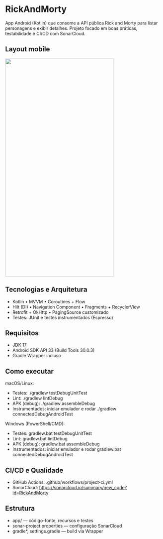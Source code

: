 # RickAndMorty

App Android (Kotlin) que consome a API pública Rick and Morty para listar personagens e exibir detalhes. Projeto focado em boas práticas, testabilidade e CI/CD com SonarCloud.

## Layout mobile
<img src="https://github.com/Brunoandroid/Imagens/blob/main/rick.gif" width="350" height="700"/>

## Tecnologias e Arquitetura
- Kotlin • MVVM • Coroutines + Flow
- Hilt (DI) • Navigation Component • Fragments + RecyclerView
- Retrofit + OkHttp • PagingSource customizado
- Testes: JUnit e testes instrumentados (Espresso)

## Requisitos
- JDK 17
- Android SDK API 33 (Build Tools 30.0.3)
- Gradle Wrapper incluso

## Como executar
macOS/Linux:
- Testes: ./gradlew testDebugUnitTest
- Lint: ./gradlew lintDebug
- APK (debug): ./gradlew assembleDebug
- Instrumentados: iniciar emulador e rodar ./gradlew connectedDebugAndroidTest

Windows (PowerShell/CMD):
- Testes: gradlew.bat testDebugUnitTest
- Lint: gradlew.bat lintDebug
- APK (debug): gradlew.bat assembleDebug
- Instrumentados: iniciar emulador e rodar gradlew.bat connectedDebugAndroidTest

## CI/CD e Qualidade
- GitHub Actions: .github/workflows/project-ci.yml
- SonarCloud: https://sonarcloud.io/summary/new_code?id=RickAndMorty

## Estrutura
- app/ — código-fonte, recursos e testes
- sonar-project.properties — configuração SonarCloud
- gradle*, settings.gradle — build via Wrapper
